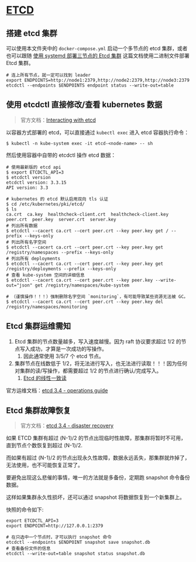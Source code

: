 # [ETCD](https://github.com/etcd-io/etcd)

## 搭建 etcd 集群

可以使用本文件夹中的 `docker-compose.yml` 启动一个多节点的 etcd 集群，或者也可以跟随 [使用 systemd 部署三节点的 Etcd 集群](./etcd_with_systemd.md) 这篇文档使用二进制文件部署 Etcd 集群。


```shell
# 连上所有节点，就一定可以找到 leader
export ENDPOINTS=http://node1:2379,http://node2:2379,http://node3:2379
etcdctl --endpoints $ENDPOINTS endpoint status --write-out=table
```

## 使用 etcdctl 直接修改/查看 kubernetes 数据

>官方文档：[Interacting with etcd](https://etcd.io/docs/v3.4.0/dev-guide/interacting_v3/)

以容器方式部署的 etcd，可以直接通过 `kubectl exec` 进入 etcd 容器执行命令：

```shell
$ kubectl -n kube-system exec -it etcd-<node-name> -- sh
```

然后使用容器中自带的 etcdctl 操作 etcd 数据：

```shell
# 使用最新版的 etcd api
$ export ETCDCTL_API=3
$ etcdctl version
etcdctl version: 3.3.15
API version: 3.3

# kubernetes 的 etcd 默认启用双向 tls 认证
$ cd /etc/kubernetes/pki/etcd/
$ ls
ca.crt  ca.key  healthcheck-client.crt  healthcheck-client.key  peer.crt  peer.key  server.crt  server.key
# 列出所有数据
$ etcdctl --cacert ca.crt --cert peer.crt --key peer.key get / --prefix --keys-only
# 列出所有名字空间
$ etcdctl --cacert ca.crt --cert peer.crt --key peer.key get /registry/namespaces --prefix --keys-only
# 列出所有 deployments
$ etcdctl --cacert ca.crt --cert peer.crt --key peer.key get /registry/deployments --prefix --keys-only
# 查看 kube-system 空间的详细信息
$ etcdctl --cacert ca.crt --cert peer.crt --key peer.key --write-out="json" get /registry/namespaces/kube-system

# （谨慎操作！！！）强制删除名字空间 `monitoring`，有可能导致某些资源无法被 GC。
$ etcdctl --cacert ca.crt --cert peer.crt --key peer.key del /registry/namespaces/monitoring
```

## Etcd 集群运维需知

1. Etcd 集群的节点数量越多，写入速度越慢。因为 raft 协议要求超过 1/2 的节点写入成功，才算是一次成功的写操作。
   1. 因此通常使用 3/5/7 个 etcd 节点。
2. 集群节点在线数低于 1/2，将无法进行写入，也无法进行读取！！！因为任何对集群的读/写操作，都需要超过 1/2 的节点进行确认/完成写入。
   1. [Etcd 的线性一致读](https://zhuanlan.zhihu.com/p/31050303)

官方运维文档：[etcd 3.4 - operations guide](https://etcd.io/docs/v3.4.0/op-guide)


## Etcd 集群故障恢复

>官方文档：[etcd 3.4 - disaster recovery](https://etcd.io/docs/v3.4.0/op-guide/recovery/)

如果 ETCD 集群有超过 (N-1)/2 的节点出现临时性故障，那集群将暂时不可用，直到节点个数恢复到超过 (N-1)/2.

而如果有超过 (N-1)/2 的节点出现永久性故障，数据永远丢失，那集群就炸掉了，无法使用，也不可能恢复正常了。

要避免出现这么悲催的事情，唯一的方法就是多备份，定期跑 snapshot 命令备份数据。

这样如果集群永久性损坏，还可以通过 snapshot 将数据恢复到一个新集群上。

快照的命令如下:

```shell
export ETCDCTL_API=3
export ENDPOINT=http://127.0.0.1:2379

# 在只选中一个节点时，才可以执行 snapshot 命令
etcdctl --endpoints $ENDPOINT snapshot save snapshot.db
# 查看备份文件的信息
etcdctl --write-out=table snapshot status snapshot.db
```




